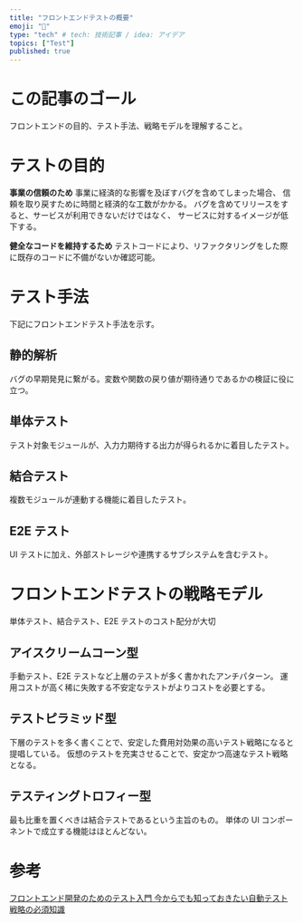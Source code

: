 ```yaml
---
title: "フロントエンドテストの概要"
emoji: "🐷"
type: "tech" # tech: 技術記事 / idea: アイデア
topics: ["Test"]
published: true
---
```


# この記事のゴール

フロントエンドの目的、テスト手法、戦略モデルを理解すること。

# テストの目的

**事業の信頼のため**
事業に経済的な影響を及ぼすバグを含めてしまった場合、
信頼を取り戻すために時間と経済的な工数がかかる。
バグを含めてリリースをすると、サービスが利用できないだけではなく、
サービスに対するイメージが低下する。

**健全なコードを維持するため**
テストコードにより、リファクタリングをした際に既存のコードに不備がないか確認可能。

# テスト手法

下記にフロントエンドテスト手法を示す。

## 静的解析

バグの早期発見に繋がる。変数や関数の戻り値が期待通りであるかの検証に役に立つ。

## 単体テスト

テスト対象モジュールが、入力力期待する出力が得られるかに着目したテスト。

## 結合テスト

複数モジュールが連動する機能に着目したテスト。

## E2E テスト

UI テストに加え、外部ストレージや連携するサブシステムを含むテスト。

# フロントエンドテストの戦略モデル

単体テスト、結合テスト、E2E テストのコスト配分が大切

## アイスクリームコーン型

手動テスト、E2E テストなど上層のテストが多く書かれたアンチパターン。
運用コストが高く稀に失敗する不安定なテストがよりコストを必要とする。

## テストピラミッド型

下層のテストを多く書くことで、安定した費用対効果の高いテスト戦略になると提唱している。
仮想のテストを充実させることで、安定かつ高速なテスト戦略となる。

## テスティングトロフィー型

最も比重を置くべきは結合テストであるという主旨のもの。
単体の UI コンポーネントで成立する機能はほとんどない。

# 参考

[フロントエンド開発のためのテスト入門 今からでも知っておきたい自動テスト戦略の必須知識]()
